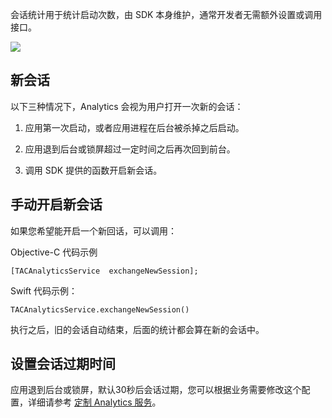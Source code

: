 会话统计用于统计启动次数，由 SDK 本身维护，通常开发者无需额外设置或调用接口。

![](http://tacimg-1253960454.file.myqcloud.com/guides/%E6%8E%A7%E5%88%B6%E5%8F%B0-%E6%95%B0%E6%8D%AE%E6%A6%82%E8%A7%88-%E5%8E%86%E5%8F%B2%E8%B6%8B%E5%8A%BF.png)

## 新会话

以下三种情况下，Analytics 会视为用户打开一次新的会话：

1. 应用第一次启动，或者应用进程在后台被杀掉之后启动。

2. 应用退到后台或锁屏超过一定时间之后再次回到前台。

3. 调用 SDK 提供的函数开启新会话。

## 手动开启新会话

如果您希望能开启一个新回话，可以调用：

Objective-C 代码示例
```
[TACAnalyticsService  exchangeNewSession];
```
Swift 代码示例：

```
TACAnalyticsService.exchangeNewSession()
```

执行之后，旧的会话自动结束，后面的统计都会算在新的会话中。

## 设置会话过期时间

应用退到后台或锁屏，默认30秒后会话过期，您可以根据业务需要修改这个配置，详细请参考 [定制 Analytics 服务](https://github.com/tencentyun/tac-documents/blob/master/%E5%BC%80%E5%A7%8B%E4%BD%BF%E7%94%A8/%E5%88%86%E6%9E%90%20Analytics%20%E9%9B%86%E6%88%90%E6%8C%87%E5%8D%97/iOS%20%E6%96%87%E6%A1%A3/%E5%AE%9A%E5%88%B6%E6%9C%8D%E5%8A%A1.md)。

